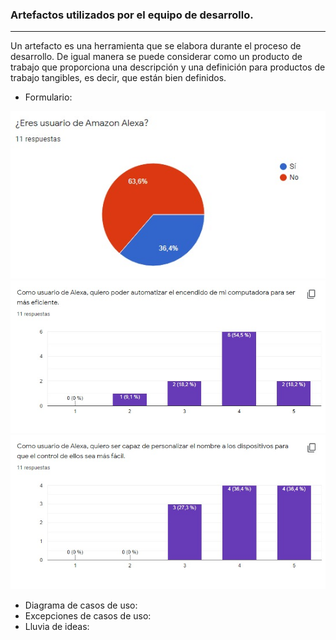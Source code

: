 
### Artefactos utilizados por el equipo de desarrollo.
---
Un artefacto es una herramienta que se elabora durante el proceso de desarrollo. De igual manera se puede considerar como un producto de trabajo que proporciona una descripción y una definición para productos de trabajo tangibles, es decir, que están bien definidos.

* Formulario: 


![grafico](grafico1.jpeg)
![grafico](grafico2.jpeg)
![grafico](grafico3.jpeg)

* Diagrama de casos de uso:
* Excepciones de casos de uso:
* Lluvia de ideas:
